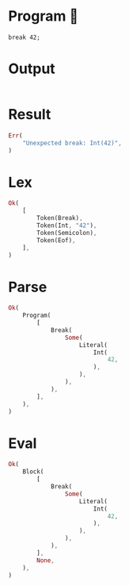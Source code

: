 # Program 🔴

```rustleaf
break 42;
```

# Output

```

```

# Result

```rust
Err(
    "Unexpected break: Int(42)",
)
```

# Lex

```rust
Ok(
    [
        Token(Break),
        Token(Int, "42"),
        Token(Semicolon),
        Token(Eof),
    ],
)
```

# Parse

```rust
Ok(
    Program(
        [
            Break(
                Some(
                    Literal(
                        Int(
                            42,
                        ),
                    ),
                ),
            ),
        ],
    ),
)
```

# Eval

```rust
Ok(
    Block(
        [
            Break(
                Some(
                    Literal(
                        Int(
                            42,
                        ),
                    ),
                ),
            ),
        ],
        None,
    ),
)
```
